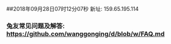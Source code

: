 ##2018年09月28日07时12分07秒 新址: 159.65.195.114
### 兔友常见问题及解答: https://github.com/wanggonging/d/blob/w/FAQ.md
